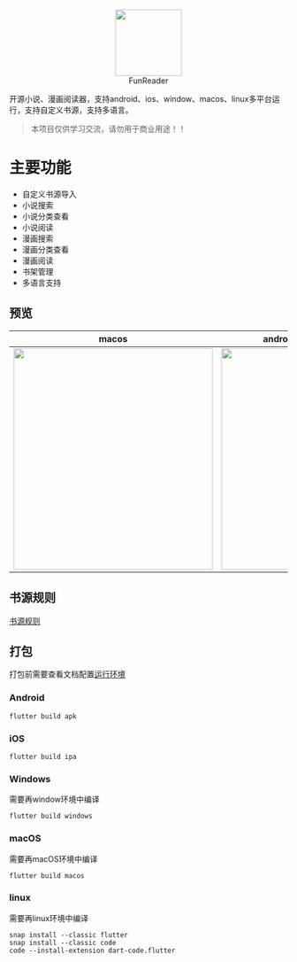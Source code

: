 
<p align="center">
    <br>
    <img src="https://github.com/gstory0404/fun_reader/blob/master/assets/images/logo.png" width="120"/>
    <br>
    FunReader
<p>

开源小说、漫画阅读器，支持android、ios、window、macos、linux多平台运行，支持自定义书源，支持多语言。

> 本项目仅供学习交流，请勿用于商业用途！！

# 主要功能

- 自定义书源导入
- 小说搜索
- 小说分类查看
- 小说阅读
- 漫画搜索
- 漫画分类查看
- 漫画阅读
- 书架管理
- 多语言支持

## 预览

|  macos   | android  |
|  ----  | ----  |
| <img src="https://github.com/gstory0404/fun_reader/blob/master/file/macos.gif" width="360px" height="400px"/>   | <img src="https://github.com/gstory0404/fun_reader/blob/master/file/phone.gif" width="210px" height="400px"/> |


## 书源规则
 
[书源规则](https://github.com/gstory0404/fun_reader/blob/master/rule.md)

## 打包
打包前需要查看文档配置[运行环境](https://docs.flutter.dev/deployment/android)

### Android
```shell
flutter build apk
```

### iOS
```shell
flutter build ipa
```

### Windows
需要再window环境中编译
```shell
flutter build windows
```

### macOS
需要再macOS环境中编译
```shell
flutter build macos
```

### linux
需要再linux环境中编译
```shell
snap install --classic flutter
snap install --classic code
code --install-extension dart-code.flutter

```




